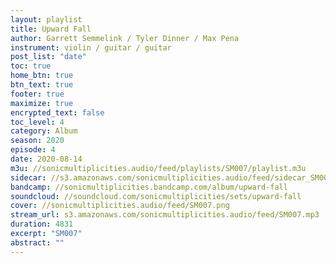 ```yaml
---
layout: playlist
title: Upward Fall
author: Garrett Semmelink / Tyler Dinner / Max Pena
instrument: violin / guitar / guitar
post_list: "date"
toc: true
home_btn: true
btn_text: true
footer: true
maximize: true
encrypted_text: false
toc_level: 4
category: Album
season: 2020
episode: 4
date: 2020-08-14
m3u: //sonicmultiplicities.audio/feed/playlists/SM007/playlist.m3u
sidecar: //s3.amazonaws.com/sonicmultiplicities.audio/feed/sidecar_SM007.json
bandcamp: //sonicmultiplicities.bandcamp.com/album/upward-fall
soundcloud: //soundcloud.com/sonicmultiplicities/sets/upward-fall
cover: //sonicmultiplicities.audio/feed/SM007.png
stream_url: s3.amazonaws.com/sonicmultiplicities.audio/feed/SM007.mp3
duration: 4831
excerpt: "SM007"
abstract: ""
---
```

